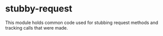 # stubby-request
This module holds common code used for stubbing request methods and tracking calls that were made.
